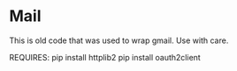 # Mail

This is old code that was used to wrap gmail. Use with care.

REQUIRES:
pip install httplib2
pip install oauth2client